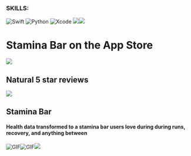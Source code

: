 ### SKILLS:
![Swift](https://img.shields.io/badge/Swift-FA7343?style=for-the-badge&logo=swift&logoColor=white) ![Python](https://img.shields.io/badge/Python-FFD43B?style=for-the-badge&logo=python&logoColor=blue) ![Xcode](https://img.shields.io/badge/Xcode-007ACC?style=for-the-badge&logo=Xcode&logoColor=white) <img src="https://img.shields.io/badge/App_Store-0D96F6?style=for-the-badge&logo=app-store&logoColor=white" /><img src="https://img.shields.io/badge/Sketch-FFB387?style=for-the-badge&logo=sketch&logoColor=black" />


# Stamina Bar on the App Store
 <img src="https://github.com/hesbryce/Stamina-Bar/blob/main/Screenshot%202023-11-14%20at%205.16.46%20PM.png" />

## Natural 5 star reviews
<img src="https://github.com/hesbryce/Stamina-Bar/blob/main/Screenshot%202023-11-14%20at%205.18.41%20PM.png" />

## Stamina Bar 
#### Health data transformed to a stamina bar users love during during runs, recovery, and anything between  
<img alt="GIF" src="https://github.com/hesbryce/Stamina-Bar/blob/main/A5%401x.png" /><img alt="GIF" src="https://github.com/hesbryce/Stamina-Bar/blob/main/Ultra%20-%2049mm%20-%20Hierarchical%20App%20-%20Child%20View.png" /><img src="https://github.com/hesbryce/Stamina-Bar/blob/main/Ultra%20-%2049mm%20-%20Hierarchical%20App%20-%20Child%20View%20Copy.png" />  

